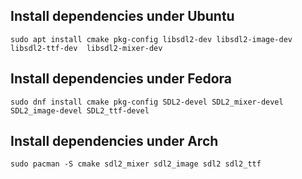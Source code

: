 ## Install dependencies under Ubuntu

```
sudo apt install cmake pkg-config libsdl2-dev libsdl2-image-dev libsdl2-ttf-dev  libsdl2-mixer-dev
```

## Install dependencies under Fedora

```
sudo dnf install cmake pkg-config SDL2-devel SDL2_mixer-devel SDL2_image-devel SDL2_ttf-devel
```

## Install dependencies under Arch

```
sudo pacman -S cmake sdl2_mixer sdl2_image sdl2 sdl2_ttf
```
